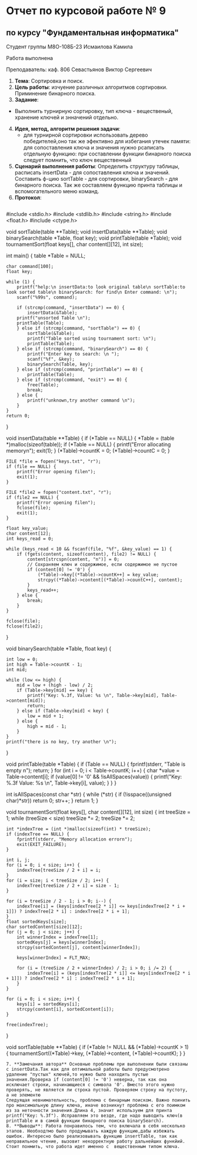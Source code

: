# Отчет по курсовой работе № 9
## по курсу "Фундаментальная информатика"

Студент группы М8О-108Б-23 Исмаилова Камила 

Работа выполнена 

Преподаватель: каф. 806 Севастьянов Виктор Сергеевич

1. **Тема**: Сортировка и поиск.
2. **Цель работы**: изчуение различных алгоритмов сортировки. Приминение бинарного поиска.
3. **Задание**:
- Выполнить турнирную сортировку, тип ключа - вещественый, хранение ключей и знначений отдельно.
4. **Идея, метод, алгоритм решения задачи**: 
    - для турнирной сортировки использовать дерево победителей,оно так же эфективно для избегания утечек памяти: для сопоставления ключа и значения нужно рсаписать отдельную функцию: при составлении функции бинарного поиска следует помнить, что ключ вещественный
5. **Сценарий выполнения работы**: Определить структуру таблицы, расписать insertData - для сопоставления ключа и значений. Составить ф-цию sortTable - для сортировки, binarySearch - для бинарного поиска. Так же составляем функцию принта таблицы и вспомогательного меню команд.
6. **Протокол**: 
    ``` #include "structure.h"
#include <stdio.h>
#include <stdlib.h>
#include <string.h>
#include <float.h>
#include <ctype.h>


void sortTable(table **Table);
void insertData(table **Table);
void binarySearch(table *Table, float key);
void printTable(table *Table);
void tournamentSort(float keys[], char content[][12], int size);

int main() {
    table *Table = NULL;

    char command[100];
    float key;

    while (1) {
        printf("help:\n insertData:to look original table\n sortTable:to look sorted table\n binarySearch: for find\n Enter command: \n");
        scanf("%99s", command);

        if (strcmp(command, "insertData") == 0) {
            insertData(&Table);
	    printf("unsorted Table \n");
	    printTable(Table);
        } else if (strcmp(command, "sortTable") == 0) {
            sortTable(&Table);
            printf("Table sorted using tournament sort: \n");
            printTable(Table);
        } else if (strcmp(command, "binarySearch") == 0) {
            printf("Enter key to search: \n ");
            scanf("%f", &key);
            binarySearch(Table, key);
        } else if (strcmp(command, "printTable") == 0) {
            printTable(Table);
        } else if (strcmp(command, "exit") == 0) {
            free(Table);
            break;
        } else {
            printf("unknown,try another command \n");
        }
    }
    return 0;
}

void insertData(table **Table) {
    if (*Table == NULL) {
        *Table = (table *)malloc(sizeof(table));
        if (*Table == NULL) {
            printf("Error allocating memoryn");
            exit(1);
        }
        (*Table)->countK = 0;
        (*Table)->countC = 0;
    }

    FILE *file = fopen("keys.txt", "r");
    if (file == NULL) {
        printf("Error opening filen");
        exit(1);
    }

    FILE *file2 = fopen("content.txt", "r");
    if (file2 == NULL) {
        printf("Error opening filen");
        fclose(file); 
        exit(1);
    }

    float key_value;
    char content[12];
    int keys_read = 0; 

    while (keys_read < 10 && fscanf(file, "%f", &key_value) == 1) {
        if (fgets(content, sizeof(content), file2) != NULL) {
            content[strcspn(content, "n")] = 0; 
            // Сохраняем ключ и содержимое, если содержимое не пустое
            if (content[0] != '0') { 
                (*Table)->key[(*Table)->countK++] = key_value;
                strcpy((*Table)->content[(*Table)->countC++], content);
            }
            keys_read++; 
        } else {
            break;
        }
    }

    fclose(file);
    fclose(file2);
}

void binarySearch(table *Table, float key) {
    
    int low = 0;
    int high = Table->countK - 1;
    int mid;

    while (low <= high) {
        mid = low + (high - low) / 2;
        if (Table->key[mid] == key) {
            printf("Key: %.3f, Value: %s \n", Table->key[mid], Table->content[mid]);
            return;
        } else if (Table->key[mid] < key) {
            low = mid + 1;
        } else {
            high = mid - 1;
        }
    }
    printf("there is no key, try another \n");
}

void printTable(table *Table) {
    if (Table == NULL) {
        fprintf(stderr, "Table is empty n");
        return;
    }
    for (int i = 0; i < Table->countK; i++) {
        char *value = Table->content[i];
        if (value[0] != '0' && !isAllSpaces(value)) {
            printf("Key: %.3f     Value: %s \n", Table->key[i], value);
        }
    }
}

int isAllSpaces(const char *str) {
    while (*str) {
        if (!isspace((unsigned char)*str))
            return 0;
        str++;
    }
    return 1;
}


void tournamentSort(float keys[], char content[][12], int size) {
    int treeSize = 1;
    while (treeSize < size) treeSize *= 2; 
    treeSize *= 2; 

    int *indexTree = (int *)malloc(sizeof(int) * treeSize);
    if (indexTree == NULL) {
        fprintf(stderr, "Memory allocation errorn");
        exit(EXIT_FAILURE);
    }

    int i, j;
    for (i = 0; i < size; i++) {
        indexTree[treeSize / 2 + i] = i;
    }
    for (i = size; i < treeSize / 2; i++) { 
        indexTree[treeSize / 2 + i] = size - 1;
    }

    for (i = treeSize / 2 - 1; i > 0; i--) {
        indexTree[i] = (keys[indexTree[2 * i]] <= keys[indexTree[2 * i + 1]]) ? indexTree[2 * i] : indexTree[2 * i + 1];
    }
    float sortedKeys[size];
    char sortedContent[size][12];
    for (j = 0; j < size; j++) {
        int winnerIndex = indexTree[1];
        sortedKeys[j] = keys[winnerIndex];
        strcpy(sortedContent[j], content[winnerIndex]);

        keys[winnerIndex] = FLT_MAX;

        for (i = (treeSize / 2 + winnerIndex) / 2; i > 0; i /= 2) {
            indexTree[i] = (keys[indexTree[2 * i]] <= keys[indexTree[2 * i + 1]]) ? indexTree[2 * i] : indexTree[2 * i + 1];
        }
    }

    for (i = 0; i < size; i++) {
        keys[i] = sortedKeys[i];
        strcpy(content[i], sortedContent[i]);
    }

    free(indexTree);
}

void sortTable(table **Table) {
    if (*Table != NULL && (*Table)->countK > 1) {
        tournamentSort((*Table)->key, (*Table)->content, (*Table)->countK);
    }
}
```
7. **Замечания автора** Основные проблемы при выполнении были связаны с insertData.Так как для оптимальной работы было предусмотрено удаление "пустых" ключей,то нужно было находить пустые значения.Проверка if (content[0] != '0') неверна, так как она исключает строки, начинающиеся с символа '0'. Вместо этого нужно проверять, не является ли строка пустой. Проверяем строку на пустоту, а не элементю
Следуящая невнимательность, проблема с бинарным поиском. Важно поинить про максимальную длину ключа, иначе возникнут проблема с его поимком из за неточности значения.Длина 4, значит используем для принта printf("Key: %.3f"). Исправляем это везде, где надо выводить ключ(в printTable и в самой функции бинарного поиска binarySearch).
8. **Выводы**: Работа понравилось тем, что включала в себя несколько этапов. Необходтмо было продумывать каждую функцию,дабы избежать ошибок. Интересно было реализовывать функцию insertTable, так как неправильное чтение, вызовит некорректную работу дальнейших функйий. Стоит понмить, что работа идет именно с  вещественным типом ключа.
